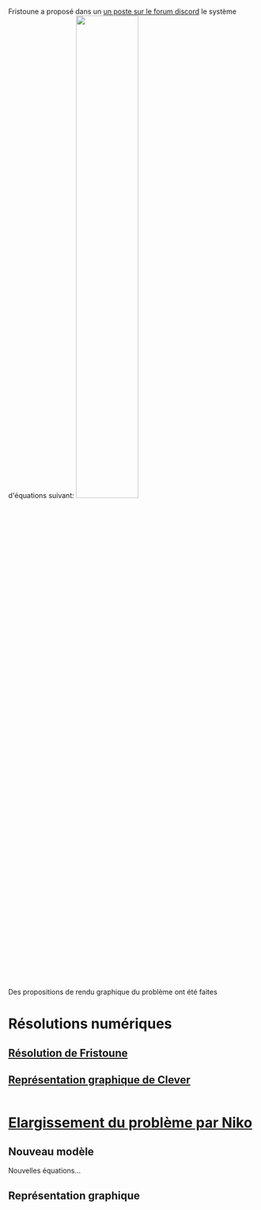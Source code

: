 Fristoune a proposé dans un [un poste sur le forum discord](https://discord.com/channels/1043549117143588874/1137430071133605939/1137430071133605939) le système d'équations suivant: 
<img src="https://media.discordapp.net/attachments/1137430071133605939/1137431457493688440/198447058204622849.png?ex=656b6417&is=6558ef17&hm=4f93428fd8525b631d0295e11951e5afb8d401e71b0fbda1a7cc48316d4dbd17&=&width=1218&height=669" width=50% height=50%>

Des propositions de rendu graphique du problème ont été faites
# Résolutions numériques
## [Résolution de Fristoune]()

## [Représentation graphique de Clever](https://github.com/Clevyyy/Science-Etonnante-Community-Programs/blob/a371fc135e0d31a837140e86072d87e5c535c13b/M%C3%A9canique/R%C3%A9solution%20syst%C3%A8me%20d'EDP%20non%20lin%C3%A9aire%20(on%20a%20fait%20n'importe%20quoi)%20/R%C3%A9solution%20graphique%20-%20Clever.py)
![]()

# [Elargissement du problème par Niko]()
## Nouveau modèle
Nouvelles équations...
## Représentation graphique
